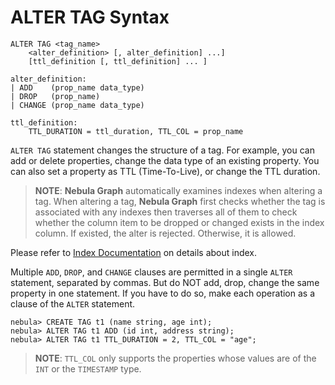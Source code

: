 # ALTER TAG Syntax

```ngql
ALTER TAG <tag_name>
    <alter_definition> [, alter_definition] ...]
    [ttl_definition [, ttl_definition] ... ]

alter_definition:
| ADD    (prop_name data_type)
| DROP   (prop_name)
| CHANGE (prop_name data_type)

ttl_definition:
    TTL_DURATION = ttl_duration, TTL_COL = prop_name
```

`ALTER TAG` statement changes the structure of a tag. For example, you can add or delete properties, change the data type of an existing property. You can also set a property as TTL (Time-To-Live), or change the TTL duration.

> **NOTE**: **Nebula Graph** automatically examines indexes when altering a tag. When altering a tag, **Nebula Graph** first checks whether the tag is associated with any indexes then traverses all of them to check whether the column item to be dropped or changed exists in the index column. If existed, the alter is rejected. Otherwise, it is allowed.

Please refer to [Index Documentation](index.md) on details about index.

Multiple `ADD`, `DROP`, and `CHANGE` clauses are permitted in a single `ALTER` statement, separated by commas. But do NOT add, drop, change the same property in one statement. If you have to do so, make each operation as a clause of the `ALTER` statement.

```ngql
nebula> CREATE TAG t1 (name string, age int);
nebula> ALTER TAG t1 ADD (id int, address string);
nebula> ALTER TAG t1 TTL_DURATION = 2, TTL_COL = "age";
```

> **NOTE**: `TTL_COL` only supports the properties whose values are of the `INT` or the `TIMESTAMP` type.
